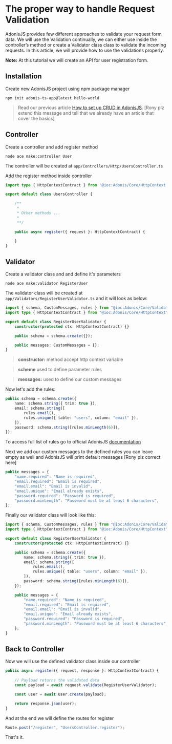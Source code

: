 # The proper way to handle Request Validation

AdonisJS provides few different approaches to validate your request form data. We will use the Validation continually, we can either use inside the controller’s method or create a Validator class class to validate the incoming requests. In this article, we will provide how to use the validations properly.

**Note:** At this tutorial we will create an API for user registration form.

## Installation

Create new AdonisJS project using npm package manager

```shell
npm init adonis-ts-app@latest hello-world
```
> Read our previous article [How to set up CRUD in AdonisJS](https://www.cloudsurph.com/adonisjs-how-to-run-a-simple-crud-operation/). [Rony plz extend this message and tell that we already have an article that cover the basics]

## Controller

Create a controller and add register method

```shell
node ace make:controller User
```

The controller will be created at `app/Controllers/Http/UsersController.ts`

Add the register method inside controller

```typescript
import type { HttpContextContract } from '@ioc:Adonis/Core/HttpContext'

export default class UsersController {

    /**
     * 
     * Other methods ...
     * 
     **/

    public async register({ request }: HttpContextContract) {

    }
}

```

## Validator

Create a validator class and and define it's parameters

```shell
node ace make:validator RegisterUser
```

The validator class will be created at `app/Validators/RegisterUserValidator.ts` and it will look as below:

```typescript
import { schema, CustomMessages, rules } from "@ioc:Adonis/Core/Validator";
import type { HttpContextContract } from "@ioc:Adonis/Core/HttpContext";

export default class RegisterUserValidator {
    constructor(protected ctx: HttpContextContract) {}

    public schema = schema.create({});

    public messages: CustomMessages = {};
}
```

> **constructor:** method accept http context variable

> **scheme** used to define parameter rules

> **messages:** used to define our custom messages

Now let's add the rules:

```typescript
public schema = schema.create({
    name: schema.string({ trim: true }),
    email: schema.string([
        rules.email(),
        rules.unique({ table: "users", column: "email" }),
    ]),
    password: schema.string([rules.minLength(6)]),
});
```

To access full list of rules go to official AdonisJS [documentation](https://docs.adonisjs.com/reference/validator/schema/string)

Next we add our custom messages to the defined rules you can leave empty as well and AdonisJS will print default messages [Rony plz correct here]

```typescript
public messages = {
    "name.required": "Name is required",
    "email.required": "Email is required",
    "email.email": "Email is invalid",
    "email.unique": "Email already exists",
    "password.required": "Password is required",
    "password.minLength": "Password must be at least 6 characters",
};
```

Finally our validator class will look like this:

```typescript
import { schema, CustomMessages, rules } from "@ioc:Adonis/Core/Validator";
import type { HttpContextContract } from "@ioc:Adonis/Core/HttpContext";

export default class RegisterUserValidator {
    constructor(protected ctx: HttpContextContract) {}

    public schema = schema.create({
        name: schema.string({ trim: true }),
        email: schema.string([
            rules.email(),
            rules.unique({ table: "users", column: "email" }),
        ]),
        password: schema.string([rules.minLength(6)]),
    });

    public messages = {
        "name.required": "Name is required",
        "email.required": "Email is required",
        "email.email": "Email is invalid",
        "email.unique": "Email already exists",
        "password.required": "Password is required",
        "password.minLength": "Password must be at least 6 characters",
    };
}
```

## Back to Controller

Now we will use the defined validator class inside our controller

```typescript
public async register({ request, response }: HttpContextContract) {
    
    // Payload returns the validated data
    const payload = await request.validate(RegisterUserValidator);

    const user = await User.create(payload);

    return response.json(user);
}
```

And at the end we will define the routes for register

```typescript
Route.post("/register", "UsersController.register");
```

That's it.